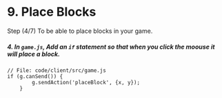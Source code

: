 # 9. Place Blocks

Step (4/7) To be able to place blocks in your game. 

##### 4. In `game.js`, Add an `if` statement so that when you click the moouse it will place a block.

```
// File: code/client/src/game.js
if (g.canSend()) {
		g.sendAction('placeBlock', {x, y});
	}
```